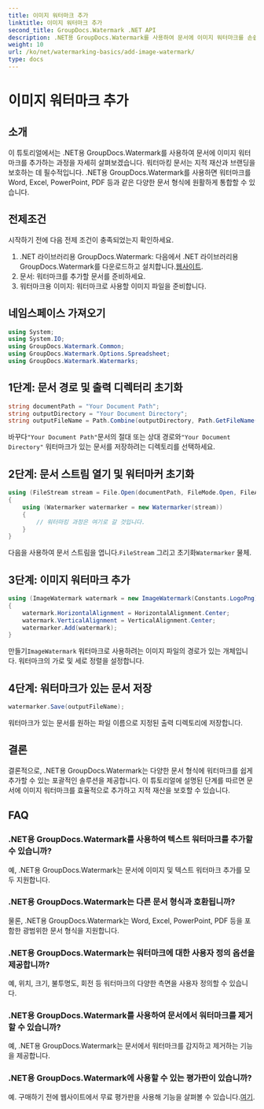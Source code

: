 ```yaml
---
title: 이미지 워터마크 추가
linktitle: 이미지 워터마크 추가
second_title: GroupDocs.Watermark .NET API
description: .NET용 GroupDocs.Watermark를 사용하여 문서에 이미지 워터마크를 손쉽게 추가하세요. 귀하의 지적 재산을 쉽게 보호하세요.
weight: 10
url: /ko/net/watermarking-basics/add-image-watermark/
type: docs
---
```

# 이미지 워터마크 추가

## 소개
이 튜토리얼에서는 .NET용 GroupDocs.Watermark를 사용하여 문서에 이미지 워터마크를 추가하는 과정을 자세히 살펴보겠습니다. 워터마킹 문서는 지적 재산과 브랜딩을 보호하는 데 필수적입니다. .NET용 GroupDocs.Watermark를 사용하면 워터마크를 Word, Excel, PowerPoint, PDF 등과 같은 다양한 문서 형식에 원활하게 통합할 수 있습니다.
## 전제조건
시작하기 전에 다음 전제 조건이 충족되었는지 확인하세요.
1.  .NET 라이브러리용 GroupDocs.Watermark: 다음에서 .NET 라이브러리용 GroupDocs.Watermark를 다운로드하고 설치합니다.[웹사이트](https://releases.groupdocs.com/Watermark/net/).
2. 문서: 워터마크를 추가할 문서를 준비하세요.
3. 워터마크용 이미지: 워터마크로 사용할 이미지 파일을 준비합니다.

## 네임스페이스 가져오기
```csharp
using System;
using System.IO;
using GroupDocs.Watermark.Common;
using GroupDocs.Watermark.Options.Spreadsheet;
using GroupDocs.Watermark.Watermarks;
```
## 1단계: 문서 경로 및 출력 디렉터리 초기화
```csharp
string documentPath = "Your Document Path";
string outputDirectory = "Your Document Directory";
string outputFileName = Path.Combine(outputDirectory, Path.GetFileName(documentPath));
```
 바꾸다`"Your Document Path"`문서의 절대 또는 상대 경로와`"Your Document Directory"` 워터마크가 있는 문서를 저장하려는 디렉토리를 선택하세요.
## 2단계: 문서 스트림 열기 및 워터마커 초기화
```csharp
using (FileStream stream = File.Open(documentPath, FileMode.Open, FileAccess.ReadWrite))
{
    using (Watermarker watermarker = new Watermarker(stream))
    {
        // 워터마킹 과정은 여기로 갈 것입니다.
    }
}
```
 다음을 사용하여 문서 스트림을 엽니다.`FileStream` 그리고 초기화`Watermarker` 물체.
## 3단계: 이미지 워터마크 추가
```csharp
using (ImageWatermark watermark = new ImageWatermark(Constants.LogoPng))
{
    watermark.HorizontalAlignment = HorizontalAlignment.Center;
    watermark.VerticalAlignment = VerticalAlignment.Center;
    watermarker.Add(watermark);
}
```
 만들기`ImageWatermark` 워터마크로 사용하려는 이미지 파일의 경로가 있는 개체입니다. 워터마크의 가로 및 세로 정렬을 설정합니다.
## 4단계: 워터마크가 있는 문서 저장
```csharp
watermarker.Save(outputFileName);
```
워터마크가 있는 문서를 원하는 파일 이름으로 지정된 출력 디렉토리에 저장합니다.

## 결론
결론적으로, .NET용 GroupDocs.Watermark는 다양한 문서 형식에 워터마크를 쉽게 추가할 수 있는 포괄적인 솔루션을 제공합니다. 이 튜토리얼에 설명된 단계를 따르면 문서에 이미지 워터마크를 효율적으로 추가하고 지적 재산을 보호할 수 있습니다.
## FAQ
### .NET용 GroupDocs.Watermark를 사용하여 텍스트 워터마크를 추가할 수 있습니까?
예, .NET용 GroupDocs.Watermark는 문서에 이미지 및 텍스트 워터마크 추가를 모두 지원합니다.
### .NET용 GroupDocs.Watermark는 다른 문서 형식과 호환됩니까?
물론, .NET용 GroupDocs.Watermark는 Word, Excel, PowerPoint, PDF 등을 포함한 광범위한 문서 형식을 지원합니다.
### .NET용 GroupDocs.Watermark는 워터마크에 대한 사용자 정의 옵션을 제공합니까?
예, 위치, 크기, 불투명도, 회전 등 워터마크의 다양한 측면을 사용자 정의할 수 있습니다.
### .NET용 GroupDocs.Watermark를 사용하여 문서에서 워터마크를 제거할 수 있습니까?
예, .NET용 GroupDocs.Watermark는 문서에서 워터마크를 감지하고 제거하는 기능을 제공합니다.
### .NET용 GroupDocs.Watermark에 사용할 수 있는 평가판이 있습니까?
 예. 구매하기 전에 웹사이트에서 무료 평가판을 사용해 기능을 살펴볼 수 있습니다.[여기](https://releases.groupdocs.com/).